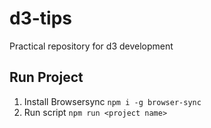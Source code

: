 # d3-tips
Practical repository for d3 development

## Run Project
1. Install Browsersync `npm i -g browser-sync`
2. Run script `npm run <project name>`